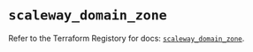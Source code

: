 # `scaleway_domain_zone`

Refer to the Terraform Registory for docs: [`scaleway_domain_zone`](https://registry.terraform.io/providers/scaleway/scaleway/2.21.0/docs/resources/domain_zone).
